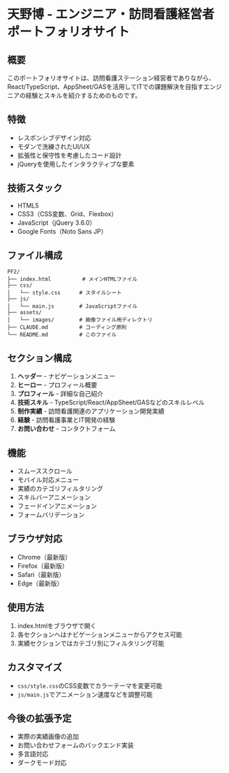 # 天野博 - エンジニア・訪問看護経営者 ポートフォリオサイト

## 概要
このポートフォリオサイトは、訪問看護ステーション経営者でありながら、React/TypeScript、AppSheet/GASを活用してITでの課題解決を目指すエンジニアの経験とスキルを紹介するためのものです。

## 特徴
- レスポンシブデザイン対応
- モダンで洗練されたUI/UX
- 拡張性と保守性を考慮したコード設計
- jQueryを使用したインタラクティブな要素

## 技術スタック
- HTML5
- CSS3（CSS変数、Grid、Flexbox）
- JavaScript（jQuery 3.6.0）
- Google Fonts（Noto Sans JP）

## ファイル構成
```
PF2/
├── index.html          # メインHTMLファイル
├── css/
│   └── style.css      # スタイルシート
├── js/
│   └── main.js        # JavaScriptファイル
├── assets/
│   └── images/        # 画像ファイル用ディレクトリ
├── CLAUDE.md          # コーディング原則
└── README.md          # このファイル
```

## セクション構成
1. **ヘッダー** - ナビゲーションメニュー
2. **ヒーロー** - プロフィール概要
3. **プロフィール** - 詳細な自己紹介
4. **技術スキル** - TypeScript/React/AppSheet/GASなどのスキルレベル
5. **制作実績** - 訪問看護関連のアプリケーション開発実績
6. **経験** - 訪問看護事業とIT開発の経験
7. **お問い合わせ** - コンタクトフォーム

## 機能
- スムーススクロール
- モバイル対応メニュー
- 実績のカテゴリフィルタリング
- スキルバーアニメーション
- フェードインアニメーション
- フォームバリデーション

## ブラウザ対応
- Chrome（最新版）
- Firefox（最新版）
- Safari（最新版）
- Edge（最新版）

## 使用方法
1. index.htmlをブラウザで開く
2. 各セクションへはナビゲーションメニューからアクセス可能
3. 実績セクションではカテゴリ別にフィルタリング可能

## カスタマイズ
- `css/style.css`のCSS変数でカラーテーマを変更可能
- `js/main.js`でアニメーション速度などを調整可能

## 今後の拡張予定
- 実際の実績画像の追加
- お問い合わせフォームのバックエンド実装
- 多言語対応
- ダークモード対応